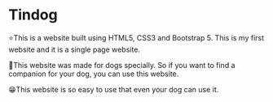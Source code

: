 # Tindog

⭐This is a website built using HTML5, CSS3 and Bootstrap 5. This is my first website and it is a single page website.

🌟This website was made for dogs specially. So if you want to find a companion for your dog, you can use this website.

😁This website is so easy to use that even your dog can use it.
